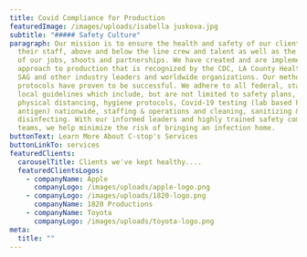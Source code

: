 ```yaml
---
title: Covid Compliance for Production
featuredImage: /images/uploads/isabella juskova.jpg
subtitle: "##### Safety Culture"
paragraph: Our mission is to ensure the health and safety of our clients and
  their staff, above and below the line crew and talent as well as the integrity
  of our jobs, shoots and partnerships. We have created and are implementing an
  approach to production that is recognized by the CDC, LA County Health, IATSE,
  SAG and other industry leaders and worldwide organizations. Our methods and
  protocols have proven to be successful. We adhere to all federal, state and
  local guidelines which include, but are not limited to safety plans,
  physical distancing, hygiene protocols, Covid-19 testing (lab based PCR and
  antigen) nationwide, staffing & operations and cleaning, sanitizing &
  disinfecting. With our informed leaders and highly trained safety compliance
  teams, we help minimize the risk of bringing an infection home.
buttonText: Learn More About C-stop's Services
buttonLinkTo: services
featuredClients:
  carouselTitle: Clients we've kept healthy....
  featuredClientsLogos:
    - companyName: Apple
      companyLogo: /images/uploads/apple-logo.png
    - companyLogo: /images/uploads/1820-logo.png
      companyName: 1820 Productions
    - companyName: Toyota
      companyLogo: /images/uploads/toyota-logo.png
meta:
  title: ""
---
```

